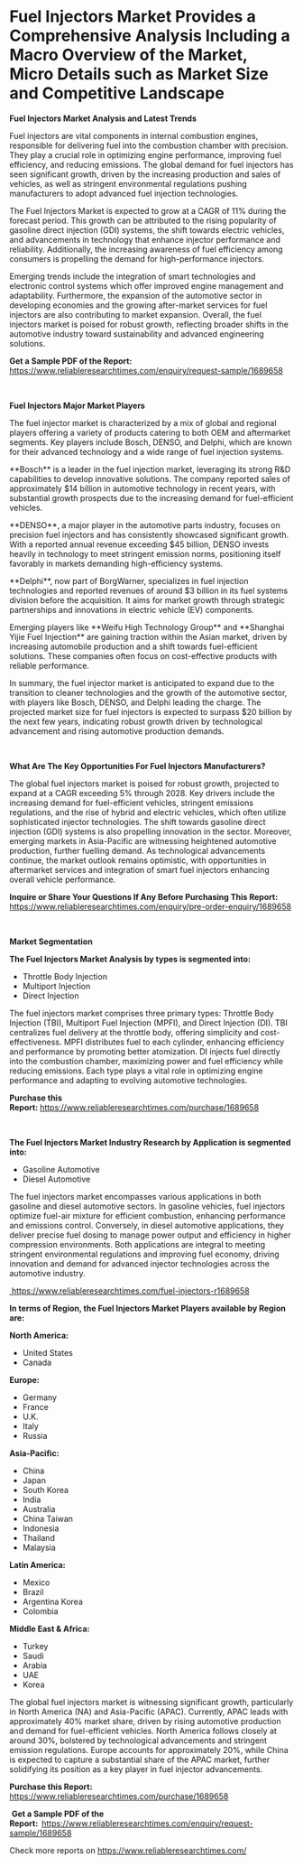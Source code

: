 <p><h1>Fuel Injectors Market Provides a Comprehensive Analysis Including a Macro Overview of the Market, Micro Details such as Market Size and Competitive Landscape</h1></p><p><strong>Fuel Injectors Market Analysis and Latest Trends</strong></p>
<p><p>Fuel injectors are vital components in internal combustion engines, responsible for delivering fuel into the combustion chamber with precision. They play a crucial role in optimizing engine performance, improving fuel efficiency, and reducing emissions. The global demand for fuel injectors has seen significant growth, driven by the increasing production and sales of vehicles, as well as stringent environmental regulations pushing manufacturers to adopt advanced fuel injection technologies.</p><p>The Fuel Injectors Market is expected to grow at a CAGR of 11% during the forecast period. This growth can be attributed to the rising popularity of gasoline direct injection (GDI) systems, the shift towards electric vehicles, and advancements in technology that enhance injector performance and reliability. Additionally, the increasing awareness of fuel efficiency among consumers is propelling the demand for high-performance injectors.</p><p>Emerging trends include the integration of smart technologies and electronic control systems which offer improved engine management and adaptability. Furthermore, the expansion of the automotive sector in developing economies and the growing after-market services for fuel injectors are also contributing to market expansion. Overall, the fuel injectors market is poised for robust growth, reflecting broader shifts in the automotive industry toward sustainability and advanced engineering solutions.</p></p>
<p><strong>Get a Sample PDF of the Report:&nbsp;</strong> <a href="https://www.reliableresearchtimes.com/enquiry/request-sample/1689658?utm_campaign=2220&utm_medium=2&utm_source=Github&utm_content=ia&utm_term=30032025&utm_id=fuel-injectors">https://www.reliableresearchtimes.com/enquiry/request-sample/1689658</a></p>
<p>&nbsp;</p>
<p><strong>Fuel Injectors Major Market Players</strong></p>
<p><p>The fuel injector market is characterized by a mix of global and regional players offering a variety of products catering to both OEM and aftermarket segments. Key players include Bosch, DENSO, and Delphi, which are known for their advanced technology and a wide range of fuel injection systems.</p><p>**Bosch** is a leader in the fuel injection market, leveraging its strong R&D capabilities to develop innovative solutions. The company reported sales of approximately $14 billion in automotive technology in recent years, with substantial growth prospects due to the increasing demand for fuel-efficient vehicles.</p><p>**DENSO**, a major player in the automotive parts industry, focuses on precision fuel injectors and has consistently showcased significant growth. With a reported annual revenue exceeding $45 billion, DENSO invests heavily in technology to meet stringent emission norms, positioning itself favorably in markets demanding high-efficiency systems.</p><p>**Delphi**, now part of BorgWarner, specializes in fuel injection technologies and reported revenues of around $3 billion in its fuel systems division before the acquisition. It aims for market growth through strategic partnerships and innovations in electric vehicle (EV) components.</p><p>Emerging players like **Weifu High Technology Group** and **Shanghai Yijie Fuel Injection** are gaining traction within the Asian market, driven by increasing automobile production and a shift towards fuel-efficient solutions. These companies often focus on cost-effective products with reliable performance.</p><p>In summary, the fuel injector market is anticipated to expand due to the transition to cleaner technologies and the growth of the automotive sector, with players like Bosch, DENSO, and Delphi leading the charge. The projected market size for fuel injectors is expected to surpass $20 billion by the next few years, indicating robust growth driven by technological advancement and rising automotive production demands.</p></p>
<p>&nbsp;</p>
<p><strong>What Are The Key Opportunities For Fuel Injectors Manufacturers?</strong></p>
<p><p>The global fuel injectors market is poised for robust growth, projected to expand at a CAGR exceeding 5% through 2028. Key drivers include the increasing demand for fuel-efficient vehicles, stringent emissions regulations, and the rise of hybrid and electric vehicles, which often utilize sophisticated injector technologies. The shift towards gasoline direct injection (GDI) systems is also propelling innovation in the sector. Moreover, emerging markets in Asia-Pacific are witnessing heightened automotive production, further fuelling demand. As technological advancements continue, the market outlook remains optimistic, with opportunities in aftermarket services and integration of smart fuel injectors enhancing overall vehicle performance.</p></p>
<p><strong>Inquire or Share Your Questions If Any Before Purchasing This Report:</strong> <a href="https://www.reliableresearchtimes.com/enquiry/pre-order-enquiry/1689658?utm_campaign=2220&utm_medium=2&utm_source=Github&utm_content=ia&utm_term=30032025&utm_id=fuel-injectors">https://www.reliableresearchtimes.com/enquiry/pre-order-enquiry/1689658</a></p>
<p>&nbsp;</p>
<p><strong>Market Segmentation</strong></p>
<p><strong>The Fuel Injectors Market Analysis by types is segmented into:</strong></p>
<p><ul><li>Throttle Body Injection</li><li>Multiport Injection</li><li>Direct Injection</li></ul></p>
<p><p>The fuel injectors market comprises three primary types: Throttle Body Injection (TBI), Multiport Fuel Injection (MPFI), and Direct Injection (DI). TBI centralizes fuel delivery at the throttle body, offering simplicity and cost-effectiveness. MPFI distributes fuel to each cylinder, enhancing efficiency and performance by promoting better atomization. DI injects fuel directly into the combustion chamber, maximizing power and fuel efficiency while reducing emissions. Each type plays a vital role in optimizing engine performance and adapting to evolving automotive technologies.</p></p>
<p><strong>Purchase this Report:&nbsp;</strong><a href="https://www.reliableresearchtimes.com/purchase/1689658?utm_campaign=2220&utm_medium=2&utm_source=Github&utm_content=ia&utm_term=30032025&utm_id=fuel-injectors">https://www.reliableresearchtimes.com/purchase/1689658</a></p>
<p>&nbsp;</p>
<p><strong>The Fuel Injectors Market Industry Research by Application is segmented into:</strong></p>
<p><ul><li>Gasoline Automotive</li><li>Diesel Automotive</li></ul></p>
<p><p>The fuel injectors market encompasses various applications in both gasoline and diesel automotive sectors. In gasoline vehicles, fuel injectors optimize fuel-air mixture for efficient combustion, enhancing performance and emissions control. Conversely, in diesel automotive applications, they deliver precise fuel dosing to manage power output and efficiency in higher compression environments. Both applications are integral to meeting stringent environmental regulations and improving fuel economy, driving innovation and demand for advanced injector technologies across the automotive industry.</p></p>
<p><a href="https://www.reliableresearchtimes.com/fuel-injectors-r1689658?utm_campaign=2220&utm_medium=2&utm_source=Github&utm_content=ia&utm_term=30032025&utm_id=fuel-injectors">&nbsp;https://www.reliableresearchtimes.com/fuel-injectors-r1689658</a></p>
<p><strong>In terms of Region, the Fuel Injectors Market Players available by Region are:</strong></p>
<p>
    <p> <strong> North America: </strong>
        <ul>
            <li>United States</li>
            <li>Canada</li>
        </ul>
        </p> 
    <p> <strong> Europe: </strong>
        <ul>
            <li>Germany</li>
            <li>France</li>
            <li>U.K.</li>
            <li>Italy</li>
            <li>Russia</li>
        </ul>
        </p> 
    <p> <strong> Asia-Pacific: </strong>
        <ul>
            <li>China</li>
            <li>Japan</li>
            <li>South Korea</li>
            <li>India</li>
            <li>Australia</li>
            <li>China Taiwan</li>
            <li>Indonesia</li>
            <li>Thailand</li>
            <li>Malaysia</li>
        </ul>
        </p> 
    <p> <strong> Latin America: </strong>
        <ul>
            <li>Mexico</li>
            <li>Brazil</li>
            <li>Argentina Korea</li>
            <li>Colombia</li>
        </ul>
        </p> 
    <p> <strong> Middle East & Africa: </strong>
        <ul>
            <li>Turkey</li>
            <li>Saudi</li>
            <li>Arabia</li>
            <li>UAE</li>
            <li>Korea</li>
        </ul>
    </p>
    </p>
<p><p>The global fuel injectors market is witnessing significant growth, particularly in North America (NA) and Asia-Pacific (APAC). Currently, APAC leads with approximately 40% market share, driven by rising automotive production and demand for fuel-efficient vehicles. North America follows closely at around 30%, bolstered by technological advancements and stringent emission regulations. Europe accounts for approximately 20%, while China is expected to capture a substantial share of the APAC market, further solidifying its position as a key player in fuel injector advancements.</p></p>
<p><strong>Purchase this Report: </strong><a href="https://www.reliableresearchtimes.com/purchase/1689658?utm_campaign=2220&utm_medium=2&utm_source=Github&utm_content=ia&utm_term=30032025&utm_id=fuel-injectors">https://www.reliableresearchtimes.com/purchase/1689658</a></p>
<p>&nbsp;<strong>Get a Sample PDF of the Report:&nbsp;&nbsp;</strong><a href="https://www.reliableresearchtimes.com/enquiry/request-sample/1689658?utm_campaign=2220&utm_medium=2&utm_source=Github&utm_content=ia&utm_term=30032025&utm_id=fuel-injectors">https://www.reliableresearchtimes.com/enquiry/request-sample/1689658</a></p>
<p><strong></strong></p>
<p>Check more reports on <a href="https://www.reliableresearchtimes.com/?utm_campaign=2220&utm_medium=2&utm_source=Github&utm_content=ia&utm_term=30032025&utm_id=fuel-injectors">https://www.reliableresearchtimes.com/</a></p>
